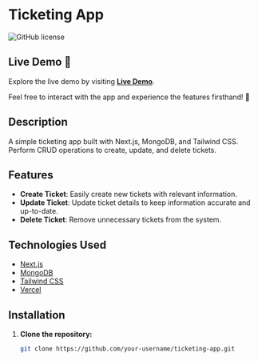 # Ticketing App

![GitHub license](https://img.shields.io/badge/license-MIT-blue.svg)

## Live Demo 🚀

Explore the live demo by visiting [**Live Demo**](https://ticketing-app-lake.vercel.app/).

Feel free to interact with the app and experience the features firsthand! 🎉


## Description

A simple ticketing app built with Next.js, MongoDB, and Tailwind CSS. Perform CRUD operations to create, update, and delete tickets.

## Features

- **Create Ticket**: Easily create new tickets with relevant information.
- **Update Ticket**: Update ticket details to keep information accurate and up-to-date.
- **Delete Ticket**: Remove unnecessary tickets from the system.

## Technologies Used

- [Next.js](https://nextjs.org/)
- [MongoDB](https://www.mongodb.com/)
- [Tailwind CSS](https://tailwindcss.com/)
- [Vercel](https://vercel.com/)

## Installation

1. **Clone the repository:**

   ```bash
   git clone https://github.com/your-username/ticketing-app.git
